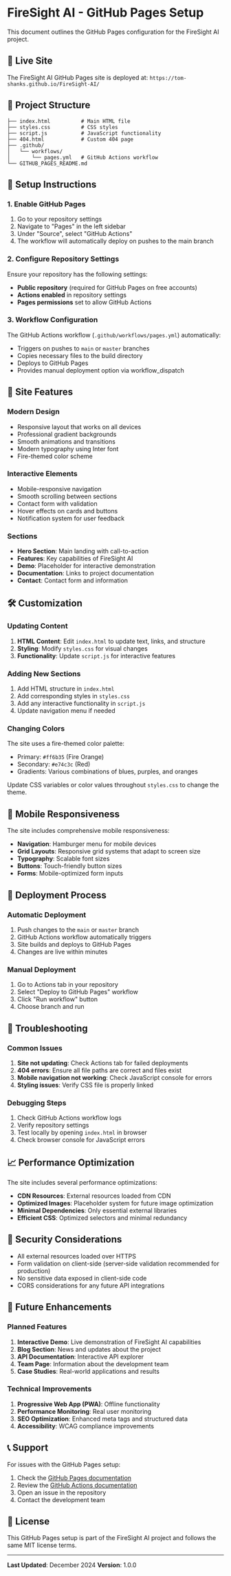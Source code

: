 # FireSight AI - GitHub Pages Setup

This document outlines the GitHub Pages configuration for the FireSight AI project.

## 🚀 Live Site

The FireSight AI GitHub Pages site is deployed at: `https://tom-shanks.github.io/FireSight-AI/`

## 📁 Project Structure

```
├── index.html          # Main HTML file
├── styles.css          # CSS styles
├── script.js           # JavaScript functionality
├── 404.html            # Custom 404 page
├── .github/
│   └── workflows/
│       └── pages.yml   # GitHub Actions workflow
└── GITHUB_PAGES_README.md
```

## 🔧 Setup Instructions

### 1. Enable GitHub Pages

1. Go to your repository settings
2. Navigate to "Pages" in the left sidebar
3. Under "Source", select "GitHub Actions"
4. The workflow will automatically deploy on pushes to the main branch

### 2. Configure Repository Settings

Ensure your repository has the following settings:

- **Public repository** (required for GitHub Pages on free accounts)
- **Actions enabled** in repository settings
- **Pages permissions** set to allow GitHub Actions

### 3. Workflow Configuration

The GitHub Actions workflow (`.github/workflows/pages.yml`) automatically:

- Triggers on pushes to `main` or `master` branches
- Copies necessary files to the build directory
- Deploys to GitHub Pages
- Provides manual deployment option via workflow_dispatch

## 🎨 Site Features

### Modern Design
- Responsive layout that works on all devices
- Professional gradient backgrounds
- Smooth animations and transitions
- Modern typography using Inter font
- Fire-themed color scheme

### Interactive Elements
- Mobile-responsive navigation
- Smooth scrolling between sections
- Contact form with validation
- Hover effects on cards and buttons
- Notification system for user feedback

### Sections
- **Hero Section**: Main landing with call-to-action
- **Features**: Key capabilities of FireSight AI
- **Demo**: Placeholder for interactive demonstration
- **Documentation**: Links to project documentation
- **Contact**: Contact form and information

## 🛠️ Customization

### Updating Content

1. **HTML Content**: Edit `index.html` to update text, links, and structure
2. **Styling**: Modify `styles.css` for visual changes
3. **Functionality**: Update `script.js` for interactive features

### Adding New Sections

1. Add HTML structure in `index.html`
2. Add corresponding styles in `styles.css`
3. Add any interactive functionality in `script.js`
4. Update navigation menu if needed

### Changing Colors

The site uses a fire-themed color palette:
- Primary: `#ff6b35` (Fire Orange)
- Secondary: `#e74c3c` (Red)
- Gradients: Various combinations of blues, purples, and oranges

Update CSS variables or color values throughout `styles.css` to change the theme.

## 📱 Mobile Responsiveness

The site includes comprehensive mobile responsiveness:

- **Navigation**: Hamburger menu for mobile devices
- **Grid Layouts**: Responsive grid systems that adapt to screen size
- **Typography**: Scalable font sizes
- **Buttons**: Touch-friendly button sizes
- **Forms**: Mobile-optimized form inputs

## 🔄 Deployment Process

### Automatic Deployment

1. Push changes to the `main` or `master` branch
2. GitHub Actions workflow automatically triggers
3. Site builds and deploys to GitHub Pages
4. Changes are live within minutes

### Manual Deployment

1. Go to Actions tab in your repository
2. Select "Deploy to GitHub Pages" workflow
3. Click "Run workflow" button
4. Choose branch and run

## 🐛 Troubleshooting

### Common Issues

1. **Site not updating**: Check Actions tab for failed deployments
2. **404 errors**: Ensure all file paths are correct and files exist
3. **Mobile navigation not working**: Check JavaScript console for errors
4. **Styling issues**: Verify CSS file is properly linked

### Debugging Steps

1. Check GitHub Actions workflow logs
2. Verify repository settings
3. Test locally by opening `index.html` in browser
4. Check browser console for JavaScript errors

## 📈 Performance Optimization

The site includes several performance optimizations:

- **CDN Resources**: External resources loaded from CDN
- **Optimized Images**: Placeholder system for future image optimization
- **Minimal Dependencies**: Only essential external libraries
- **Efficient CSS**: Optimized selectors and minimal redundancy

## 🔐 Security Considerations

- All external resources loaded over HTTPS
- Form validation on client-side (server-side validation recommended for production)
- No sensitive data exposed in client-side code
- CORS considerations for any future API integrations

## 🚀 Future Enhancements

### Planned Features

1. **Interactive Demo**: Live demonstration of FireSight AI capabilities
2. **Blog Section**: News and updates about the project
3. **API Documentation**: Interactive API explorer
4. **Team Page**: Information about the development team
5. **Case Studies**: Real-world applications and results

### Technical Improvements

1. **Progressive Web App (PWA)**: Offline functionality
2. **Performance Monitoring**: Real user monitoring
3. **SEO Optimization**: Enhanced meta tags and structured data
4. **Accessibility**: WCAG compliance improvements

## 📞 Support

For issues with the GitHub Pages setup:

1. Check the [GitHub Pages documentation](https://docs.github.com/en/pages)
2. Review the [GitHub Actions documentation](https://docs.github.com/en/actions)
3. Open an issue in the repository
4. Contact the development team

## 📝 License

This GitHub Pages setup is part of the FireSight AI project and follows the same MIT license terms.

---

**Last Updated**: December 2024
**Version**: 1.0.0
